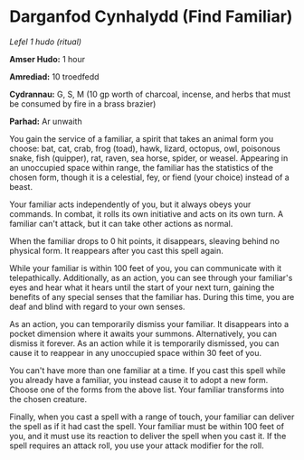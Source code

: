 # Darganfod Cynhalydd (Find Familiar)

*Lefel 1 hudo (ritual)*

**Amser Hudo:** 1 hour

**Amrediad:** 10 troedfedd

**Cydrannau:** G, S, M (10 gp worth of charcoal, incense, and herbs that must be consumed by fire in a brass brazier)

**Parhad:** Ar unwaith

You gain the service of a familiar, a spirit that takes an animal form you choose: bat, cat, crab, frog (toad), hawk, lizard, octopus, owl, poisonous snake, fish (quipper), rat, raven, sea horse, spider, or weasel. Appearing in an unoccupied space within range, the familiar has the statistics of the chosen form, though it is a celestial, fey, or fiend (your choice) instead of a beast.

Your familiar acts independently of you, but it always obeys your commands. In combat, it rolls its own initiative and acts on its own turn. A familiar can't attack, but it can take other actions as normal.

When the familiar drops to 0 hit points, it disappears, sleaving behind no physical form. It reappears after you cast this spell again. 

While your familiar is within 100 feet of you, you can communicate with it telepathically. Additionally, as an action, you can see through your familiar's eyes and hear what it hears until the start of your next turn, gaining the benefits of any special senses that the familiar has. During this time, you are deaf and blind with regard to your own senses.

As an action, you can temporarily dismiss your familiar. It disappears into a pocket dimension where it awaits your summons. Alternatively, you can dismiss it forever. As an action while it is temporarily dismissed, you can cause it to reappear in any unoccupied space within 30 feet of you.

You can't have more than one familiar at a time. If you cast this spell while you already have a familiar, you instead cause it to adopt a new form. Choose one of the forms from the above list. Your familiar transforms into the chosen creature.

Finally, when you cast a spell with a range of touch, your familiar can deliver the spell as if it had cast the spell. Your familiar must be within 100 feet of you, and it must use its reaction to deliver the spell when you cast it. If the spell requires an attack roll, you use your attack modifier for the roll.